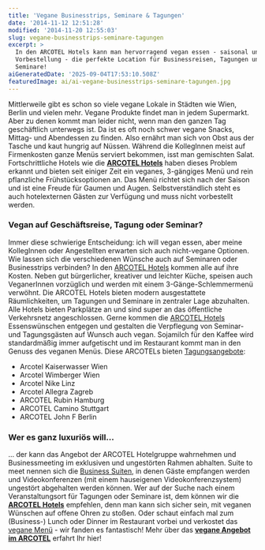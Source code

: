 ```yaml
---
title: 'Vegane Businesstrips, Seminare & Tagungen'
date: '2014-11-12 12:51:28'
modified: '2014-11-20 12:55:03'
slug: vegane-businesstrips-seminare-tagungen
excerpt: >
  In den ARCOTEL Hotels kann man hervorragend vegan essen - saisonal und ohne
  Vorbestellung - die perfekte Location für Businessreisen, Tagungen und
  Seminare!
aiGeneratedDate: '2025-09-04T17:53:10.508Z'
featuredImage: ai/ai-vegane-businesstrips-seminare-tagungen.jpg
---
```


Mittlerweile gibt es schon so viele vegane Lokale in Städten wie Wien, Berlin und vielen mehr. Vegane Produkte findet man in jedem Supermarkt. Aber zu denen kommt man leider nicht, wenn man den ganzen Tag geschäftlich unterwegs ist. Da ist es oft noch schwer vegane Snacks, Mittag- und Abendessen zu finden. Also ernährt man sich von Obst aus der Tasche und kaut hungrig auf Nüssen. Während die KollegInnen meist auf Firmenkosten ganze Menüs serviert bekommen, isst man gemischten Salat. Fortschrittliche Hotels wie die [**ARCOTEL Hotels**](http://www.arcotelhotels.com/) haben dieses Problem erkannt und bieten seit einiger Zeit ein veganes, 3-gängiges Menü und rein pflanzliche Frühstücksoptionen an. Das Menü richtet sich nach der Saison und ist eine Freude für Gaumen und Augen. Selbstverständlich steht es auch hotelexternen Gästen zur Verfügung und muss nicht vorbestellt werden.

### Vegan auf Geschäftsreise, Tagung oder Seminar?

Immer diese schwierige Entscheidung: ich will vegan essen, aber meine KollegInnen oder Angestellten erwarten sich auch nicht-vegane Optionen. Wie lassen sich die verschiedenen Wünsche auch auf Seminaren oder Businesstrips verbinden? In den [ARCOTEL Hotels](http://www.arcotelhotels.com/) kommen alle auf ihre Kosten. Neben gut bürgerlicher, kreativer und leichter Küche, speisen auch VeganerInnen vorzüglich und werden mit einem 3-Gänge-Schlemmermenü verwöhnt. Die ARCOTEL Hotels bieten modern ausgestattete Räumlichkeiten, um Tagungen und Seminare in zentraler Lage abzuhalten. Alle Hotels bieten Parkplätze an und sind super an das öffentliche Verkehrsnetz angeschlossen. Gerne kommen die [ARCOTEL Hotels](http://www.arcotelhotels.com/) Essenswünschen entgegen und gestalten die Verpflegung von Seminar- und Tagungsgästen auf Wunsch auch vegan. Sojamilch für den Kaffee wird standardmäßig immer aufgetischt und im Restaurant kommt man in den Genuss des veganen Menüs. [<!-- Image removed (no copyright): arcotel-veganes-menü-collage1.jpg -->](https://www.veganblatt.com/i/arcotel-veganes-menü-collage1.jpg) Diese ARCOTELs bieten [Tagungsangebote](http://www.arcotelhotels.com/de/business/tagungshotels/):

*   Arcotel Kaiserwasser Wien
*   Arcotel Wimberger Wien
*   Arcotel Nike Linz
*   Arcotel Allegra Zagreb
*   ARCOTEL Rubin Hamburg
*   ARCOTEL Camino Stuttgart
*   ARCOTEL John F Berlin

### Wer es ganz luxuriös will…

… der kann das Angebot der ARCOTEL Hotelgruppe wahrnehmen und Businessmeeting im exklusiven und ungestörten Rahmen abhalten. Suite to meet nennen sich die [Business Suiten](http://www.arcotelhotels.com/de/business/business_suiten/), in denen Gäste empfangen werden und Videokonferenzen (mit einem hauseigenen Videokonferenzsystem) ungestört abgehalten werden können. Wer auf der Suche nach einem Veranstaltungsort für Tagungen oder Seminare ist, dem können wir die [**ARCOTEL Hotels**](http://www.arcotelhotels.com/) empfehlen, denn man kann sich sicher sein, mit veganen Wünschen auf offene Ohren zu stoßen. Oder schaut einfach mal zum (Business-) Lunch oder Dinner im Restaurant vorbei und verkostet das [vegane Menü](http://www.arcotelhotels.com/de/vegan/) - wir fanden es fantastisch! Mehr über das [**vegane Angebot im ARCOTEL**](https://www.veganblatt.com/veganes-angebot-arcotel) erfahrt Ihr hier!
